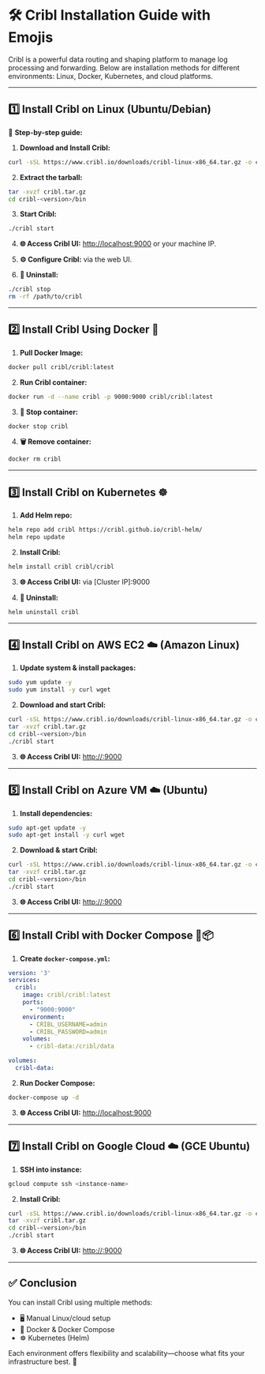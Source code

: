 # 🛠️ Cribl Installation Guide with Emojis

Cribl is a powerful data routing and shaping platform to manage log processing and forwarding. Below are installation methods for different environments: Linux, Docker, Kubernetes, and cloud platforms.

---

## 1️⃣ Install Cribl on Linux (Ubuntu/Debian)

🧰 **Step-by-step guide:**

1. **Download and Install Cribl:**
```bash
curl -sSL https://www.cribl.io/downloads/cribl-linux-x86_64.tar.gz -o cribl.tar.gz
```

2. **Extract the tarball:**
```bash
tar -xvzf cribl.tar.gz
cd cribl-<version>/bin
```

3. **Start Cribl:**
```bash
./cribl start
```

4. **🌐 Access Cribl UI:** [http://localhost:9000](http://localhost:9000) or your machine IP.

5. **⚙️ Configure Cribl:** via the web UI.

6. **🧹 Uninstall:**
```bash
./cribl stop
rm -rf /path/to/cribl
```

---

## 2️⃣ Install Cribl Using Docker 🐳

1. **Pull Docker Image:**
```bash
docker pull cribl/cribl:latest
```

2. **Run Cribl container:**
```bash
docker run -d --name cribl -p 9000:9000 cribl/cribl:latest
```

3. **🛑 Stop container:**
```bash
docker stop cribl
```

4. **🗑️ Remove container:**
```bash
docker rm cribl
```

---

## 3️⃣ Install Cribl on Kubernetes ☸️

1. **Add Helm repo:**
```bash
helm repo add cribl https://cribl.github.io/cribl-helm/
helm repo update
```

2. **Install Cribl:**
```bash
helm install cribl cribl/cribl
```

3. **🌐 Access Cribl UI:** via [Cluster IP]:9000

4. **🧹 Uninstall:**
```bash
helm uninstall cribl
```

---

## 4️⃣ Install Cribl on AWS EC2 ☁️ (Amazon Linux)

1. **Update system & install packages:**
```bash
sudo yum update -y
sudo yum install -y curl wget
```

2. **Download and start Cribl:**
```bash
curl -sSL https://www.cribl.io/downloads/cribl-linux-x86_64.tar.gz -o cribl.tar.gz
tar -xvzf cribl.tar.gz
cd cribl-<version>/bin
./cribl start
```

3. **🌐 Access Cribl UI:** [http://<EC2-Public-IP>:9000](http://<EC2-Public-IP>:9000)

---

## 5️⃣ Install Cribl on Azure VM ☁️ (Ubuntu)

1. **Install dependencies:**
```bash
sudo apt-get update -y
sudo apt-get install -y curl wget
```

2. **Download & start Cribl:**
```bash
curl -sSL https://www.cribl.io/downloads/cribl-linux-x86_64.tar.gz -o cribl.tar.gz
tar -xvzf cribl.tar.gz
cd cribl-<version>/bin
./cribl start
```

3. **🌐 Access Cribl UI:** [http://<VM-Public-IP>:9000](http://<VM-Public-IP>:9000)

---

## 6️⃣ Install Cribl with Docker Compose 🐳📦

1. **Create `docker-compose.yml`:**
```yaml
version: '3'
services:
  cribl:
    image: cribl/cribl:latest
    ports:
      - "9000:9000"
    environment:
      - CRIBL_USERNAME=admin
      - CRIBL_PASSWORD=admin
    volumes:
      - cribl-data:/cribl/data

volumes:
  cribl-data:
```

2. **Run Docker Compose:**
```bash
docker-compose up -d
```

3. **🌐 Access Cribl UI:** [http://localhost:9000](http://localhost:9000)

---

## 7️⃣ Install Cribl on Google Cloud ☁️ (GCE Ubuntu)

1. **SSH into instance:**
```bash
gcloud compute ssh <instance-name>
```

2. **Install Cribl:**
```bash
curl -sSL https://www.cribl.io/downloads/cribl-linux-x86_64.tar.gz -o cribl.tar.gz
tar -xvzf cribl.tar.gz
cd cribl-<version>/bin
./cribl start
```

3. **🌐 Access Cribl UI:** [http://<GCE-Public-IP>:9000](http://<GCE-Public-IP>:9000)

---

## ✅ Conclusion

You can install Cribl using multiple methods:

- 🖥️ Manual Linux/cloud setup
- 🐳 Docker & Docker Compose
- ☸️ Kubernetes (Helm)

Each environment offers flexibility and scalability—choose what fits your infrastructure best. 🎯

